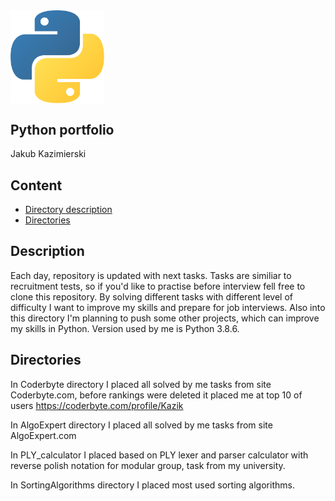 <img align="center" alt="Python" width="150px" src="./logo.png" />

## Python portfolio
Jakub Kazimierski 

## Content

* [Directory description](#Description)
* [Directories](#Directories)


## Description

Each day, repository is updated with next tasks. Tasks are similiar to recruitment tests, so if you'd like to practise before interview fell free to clone this repository. By solving different tasks with different level of difficulty I want to improve my skills and prepare for job interviews. Also into this directory I'm planning to push some other projects, which can improve my skills in Python. Version used by me is Python 3.8.6.

## Directories

In Coderbyte directory I placed all solved by me tasks from site Coderbyte.com, before rankings were deleted
it placed me at top 10 of users https://coderbyte.com/profile/Kazik

In AlgoExpert directory I placed all solved by me tasks from site AlgoExpert.com

In PLY_calculator I placed based on PLY lexer and parser calculator with reverse polish notation for modular group, task from my university.

In SortingAlgorithms directory I placed most used sorting algorithms.

